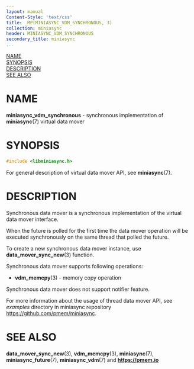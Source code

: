 ```yaml
---
layout: manual
Content-Style: 'text/css'
title: _MP(MINIASYNC_VDM_SYNCHRONOUS, 3)
collection: miniasync
header: MINIASYNC_VDM_SYNCHRONOUS
secondary_title: miniasync
...
```


[comment]: <> (SPDX-License-Identifier: BSD-3-Clause)
[comment]: <> (Copyright 2022, Intel Corporation)

[comment]: <> (miniasync_vdm_synchronous.3 -- man page for miniasync vdm API)

[NAME](#name)<br />
[SYNOPSIS](#synopsis)<br />
[DESCRIPTION](#description)<br />
[SEE ALSO](#see-also)<br />


# NAME #

**miniasync_vdm_synchronous** - synchronous implementation of **miniasync**(7)
virtual data mover


# SYNOPSIS #

```c
#include <libminiasync.h>
```

For general description of virtual data mover API, see **miniasync**(7).


# DESCRIPTION #

Synchronous data mover is a synchronous implementation of the virtual data mover
interface.

When the future is polled for the first time the data mover operation will be executed
synchronously on the same thread that polled the future.

To create a new synchronous data mover instance, use **data_mover_sync_new**(3) function.

Synchronous data mover supports following operations:

* **vdm_memcpy**(3) - memory copy operation

Synchronous data mover does not support notifier feature.

For more information about the usage of thread data mover API, see *examples* directory
in miniasync repository <https://github.com/pmem/miniasync>.


# SEE ALSO #

 **data_mover_sync_new**(3), **vdm_memcpy**(3),
 **miniasync**(7), **miniasync_future**(7),
 **miniasync_vdm**(7) and **<https://pmem.io>**
